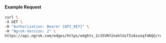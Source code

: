 <!-- Code generated for API Clients. DO NOT EDIT. -->

#### Example Request

```bash
curl \
-X GET \
-H "Authorization: Bearer {API_KEY}" \
-H "Ngrok-Version: 2" \
https://api.ngrok.com/edges/https/edghts_2c35VRY2nehlUsTIv6sonqf46QG/routes/edghtsrt_2c35VRYdp1aLRr9U4lolekw0vHP/oauth
```
